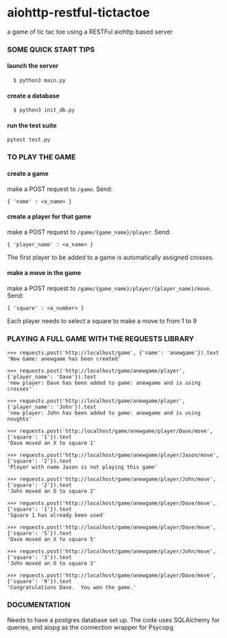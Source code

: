 # aiohttp-restful-tictactoe
a game of tic tac toe using a RESTFul aiohttp based server

### SOME QUICK START TIPS

#### launch the server
```
  $ python3 main.py
```

#### create a database
```
  $ python3 init_db.py
```

#### run the test suite
```
pytest test.py
```

### TO PLAY THE GAME

#### create a game
make a POST request to ```/game```.  Send:
```
{ 'name' : <a_name> }
```

#### create a player for that game

make a POST request to ```/game/{game_name}/player```. Send:
```
{ 'player_name' : <a_name> }
```
The first player to be added to a game is automatically assigned crosses.

#### make a move in the game
make a POST request to ```/game/{game_name}/player/{player_name}/move```. Send:
```
{ 'square' : <a_number> }
```
Each player needs to select a square to make a move to from 1 to 9

### PLAYING A FULL GAME WITH THE REQUESTS LIBRARY
```
>>> requests.post('http://localhost/game', {'name': 'anewgame'}).text
'New Game: anewgame has been created'

>>> requests.post('http://localhost/game/anewgame/player', {'player_name': 'Dave'}).text
'new player: Dave has been added to game: anewgame and is using crosses'

>>> requests.post('http://localhost/game/anewgame/player', {'player_name': 'John'}).text
'new player: John has been added to game: anewgame and is using noughts'

>>> requests.post('http:/localhost/game/anewgame/player/Dave/move', {'square': '1'}).text
'Dave moved an X to square 1'

>>> requests.post('http://localhost/game/anewgame/player/Jason/move', {'square': '2'}).text
'Player with name Jason is not playing this game'

>>> requests.post('http://localhost/game/anewgame/player/John/move', {'square': '2'}).text
'John moved an O to square 2'

>>> requests.post('http://localhost/game/anewgame/player/Dave/move', {'square': '1'}).text
'Square 1 has already been used'

>>> requests.post('http://localhost/game/anewgame/player/Dave/move', {'square': '5'}).text
'Dave moved an X to square 5'

>>> requests.post('http://localhost/game/anewgame/player/John/move', {'square': '3'}).text
'John moved an O to square 3'

>>> requests.post('http://localhost/game/anewgame/player/Dave/move', {'square': '9'}).text
'Congratulations Dave.  You won the game.'
```

### DOCUMENTATION

Needs to have a postgres database set up.
The code uses SQLAlchemy for queries, and aiopg as the connection wrapper for Psycopg

